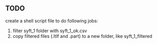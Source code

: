 ## TODO

create a shell script file to do following jobs:

1. filter syft_1 folder with syft_1_ok.csv
2. copy filtered files (.ltlf and .part) to a new folder, like syft_1_filtered